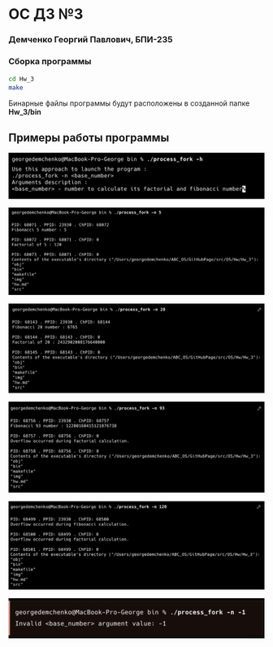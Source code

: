 # OC ДЗ №3

### Демченко Георгий Павлович, БПИ-235

### Сборка программы

```sh
cd Hw_3
make
```

Бинарные файлы программы будут расположены в созданной папке **Hw_3/bin**

## Примеры работы программы

![testHelp](img/testh.png)

![test1](img/test1.png)

![test4](img/test4.png)

![test2](img/test2.png)

![test3](img/test3.png)

![testInvalid](img/testI.png)